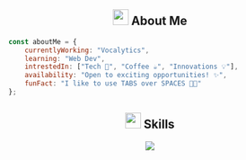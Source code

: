 
<!-- About Me -->
<h2 align="center">
  <img src="https://media2.giphy.com/media/QssGEmpkyEOhBCb7e1/giphy.gif?cid=ecf05e47a0n3gi1bfqntqmob8g9aid1oyj2wr3ds3mg700bl&rid=giphy.gif" width="28"> 
  About Me
</h2>

```javascript
const aboutMe = {
    currentlyWorking: "Vocalytics",
    learning: "Web Dev",
    intrestedIn: ["Tech 🔧", "Coffee ☕", "Innovations 💡"],
    availability: "Open to exciting opportunities! ✨",
    funFact: "I like to use TABS over SPACES 🧑‍💻"
};
```

<!-- Tech Stack with Animated Icons -->
<h2 align="center">
  <img src="https://media.giphy.com/media/iY8CRBdQXODJSCERIr/giphy.gif" width="28">
  Skills
</h2>

<div align="center">
  <img src="https://skillicons.dev/icons?i=js,py,nodejs,react,nextjs&perline=8&theme=dark" />
  <br/>
<!--   <img src="https://skillicons.dev/icons?i=tailwind,firebase,aws,docker&perline=8&theme=dark" /> -->
</div>
